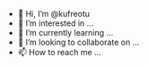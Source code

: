 - 👋 Hi, I’m @kufreotu
- 👀 I’m interested in ...
- 🌱 I’m currently learning ...
- 💞️ I’m looking to collaborate on ...
- 📫 How to reach me ...

<!---
kufreotu/kufreotu is a ✨ special ✨ repository because its `README.md` (this file) appears on your GitHub profile.
You can click the Preview link to take a look at your changes.
--->
